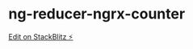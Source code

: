 # ng-reducer-ngrx-counter

[Edit on StackBlitz ⚡️](https://stackblitz.com/edit/ng-reducer-ngrx-counter)